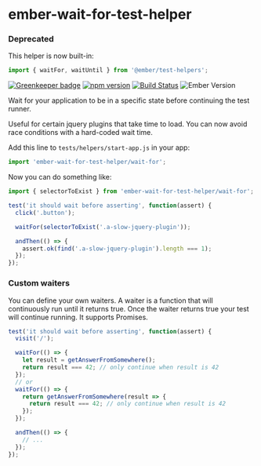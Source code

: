 # ember-wait-for-test-helper

### Deprecated

This helper is now built-in:

```js
import { waitFor, waitUntil } from '@ember/test-helpers';
```

[![Greenkeeper badge](https://badges.greenkeeper.io/kellyselden/ember-wait-for-test-helper.svg)](https://greenkeeper.io/)
[![npm version](https://badge.fury.io/js/ember-wait-for-test-helper.svg)](https://badge.fury.io/js/ember-wait-for-test-helper)
[![Build Status](https://travis-ci.org/ember-cli/ember-cli.svg?branch=master)](https://travis-ci.org/ember-cli/ember-cli)
![Ember Version](https://embadge.io/v1/badge.svg?start=1.13.0)

Wait for your application to be in a specific state before continuing the test runner.

Useful for certain jquery plugins that take time to load. You can now avoid race conditions with a hard-coded wait time.

Add this line to `tests/helpers/start-app.js` in your app:

```js
import 'ember-wait-for-test-helper/wait-for';
```

Now you can do something like:

```js
import { selectorToExist } from 'ember-wait-for-test-helper/wait-for';

test('it should wait before asserting', function(assert) {
  click('.button');

  waitFor(selectorToExist('.a-slow-jquery-plugin'));

  andThen(() => {
    assert.ok(find('.a-slow-jquery-plugin').length === 1);
  });
});
```

### Custom waiters

You can define your own waiters. A waiter is a function that will continuously
run until it returns true. Once the waiter returns true your test will continue
running. It supports Promises.


```js
test('it should wait before asserting', function(assert) {
  visit('/');

  waitFor(() => {
    let result = getAnswerFromSomewhere();
    return result === 42; // only continue when result is 42
  });
  // or
  waitFor(() => {
    return getAnswerFromSomewhere(result => {
      return result === 42; // only continue when result is 42
    });
  });

  andThen(() => {
    // ...
  });
});
```
